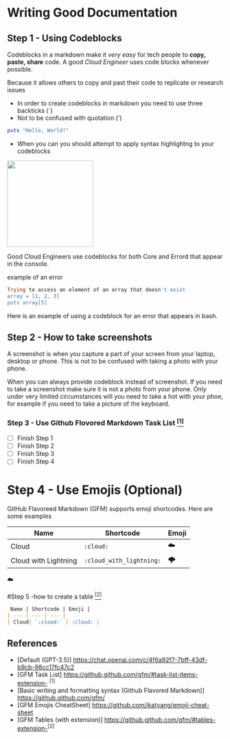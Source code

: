 # Writing Good Documentation

## Step 1 - Using Codeblocks


Codeblocks in a markdown make it *very easy* for tech people to **copy, paste, share** code.
A good _Cloud Engineer_ uses code blocks whenever possible.

Because it allows others to copy and past their code to replicate or research issues


- In order to create codeblocks in markdown you need to use three backticks (`)
- Not to be confused with quotation (')
``` ruby
puts "Hello, World!"
```

- When you can you should attempt to apply syntax highlightng to your codeblocks

<img width= "200px" src="https://github.com/rcorey1996/github-docs-example/assets/71137419/0878d9fb-e621-4c3d-9a71-811190d3296a"/>

Good Cloud Engineers use codeblocks for both Core and Errord that appear in the console.

example of an error
```ruby
Trying to access an element of an array that doesn't exist
array = [1, 2, 3]
puts array[5]
```
Here is an example of using a codeblock for an error that appears in bash.
## Step 2 - How to take screenshots
A screenshot is when  you capture a part of your screen from your laptop, desktop or phone.
This is not to be confused with taking a photo with your phone.

When you can always provide codeblock instead of screenshot.
If you need to take a screenshot make sure it is not a photo from your phone.
Only under very limited circumstances will you need to take a hot with your phoe, for example if you need to take a picture of the keyboard.

### Step 3 - Use Github Flovored Markdown Task List [<sup>[1]</sup>](#references)
- [ ] Finish Step 1
- [ ] Finish Step 2
- [ ] Finish Step 3
- [ ] Finish Step 4

# Step 4 - Use Emojis (Optional)
GitHub Flavoreed Markdown (GFM) supports emoji shortcodes.
Here are some examples

| Name | Shortcode | Emoji |
| --- | --- | --- |
| Cloud| `:cloud:` | :cloud: |
| Cloud with Lightning| `:cloud_with_lightning:` | 🌩️|

:cloud:

#Step 5 -how to create a table
[<sup>[2]</sup>](#references)
```md
 Name | Shortcode | Emoji |
| --- | --- | --- |
| Cloud| `:cloud:` | :cloud: |
```



## References

- [Default (GPT-3.5)] https://chat.openai.com/c/4f6a92f7-7bff-43df-b9cb-98cc17fc47c2
- [GFM Task List] https://github.github.com/gfm/#task-list-items-extension- <sup>[1]</sup>
- [Basic writing and formatting syntax (Github Flavored Markdown)] https://github.github.com/gfm/
- [GFM Emojis CheatSheet] https://github.com/ikatyang/emoji-cheat-sheet
- [GFM Tables (with extension)] https://github.github.com/gfm/#tables-extension-<sup>[2]</sup>
